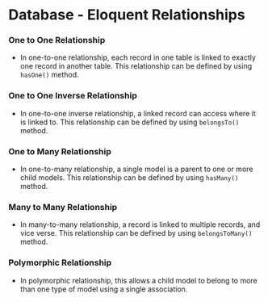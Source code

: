 # Database - Eloquent Relationships

### One to One Relationship
- In one-to-one relationship, each record in one table is linked to exactly one record in another table. This relationship can be defined by using `hasOne()` method.

### One to One Inverse Relationship
- In one-to-one inverse relationship, a linked record can access where it is linked to. This relationship can be defined by using `belongsTo()` method.

### One to Many Relationship
- In one-to-many relationship, a single model is a parent to one or more child models. This relationship can be defined by using `hasMany()` method.

### Many to Many Relationship
- In many-to-many relationship, a record is linked to multiple records, and vice verse. This relationship can be defined by using `belongsToMany()` method.

### Polymorphic Relationship
- In polymorphic relationship, this allows a child model to belong to more than one type of model using a single association.
